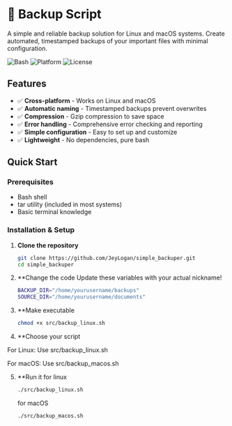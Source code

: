 # 🔄 Backup Script

A simple and reliable backup solution for Linux and macOS systems. Create automated, timestamped backups of your important files with minimal configuration.

![Bash](https://img.shields.io/badge/bash-v5.0+-blue.svg)
![Platform](https://img.shields.io/badge/platform-Linux%20%7C%20macOS-green.svg)
![License](https://img.shields.io/badge/license-MIT-yellow.svg)

## Features

- ✅ **Cross-platform** - Works on Linux and macOS
- ✅ **Automatic naming** - Timestamped backups prevent overwrites
- ✅ **Compression** - Gzip compression to save space
- ✅ **Error handling** - Comprehensive error checking and reporting
- ✅ **Simple configuration** - Easy to set up and customize
- ✅ **Lightweight** - No dependencies, pure bash

## Quick Start

### Prerequisites
- Bash shell
- tar utility (included in most systems)
- Basic terminal knowledge

### Installation & Setup

1. **Clone the repository**
   ```bash
   git clone https://github.com/JeyLogan/simple_backuper.git
   cd simple_backuper
   ```
2. **Change the code
   Update these variables with your actual nickname!
   ```bash
   BACKUP_DIR="/home/yourusername/backups"
   SOURCE_DIR="/home/yourusername/documents"
   ```   

3. **Make executable
   ```bash
   chmod +x src/backup_linux.sh
   ```

4. **Choose your script

  For Linux: Use src/backup_linux.sh

  For macOS: Use src/backup_macos.sh

5. **Run it
   for linux
   ```bash
   ./src/backup_linux.sh
   ```
   
   for macOS
   ```bash
   ./src/backup_macos.sh
   ```

   
